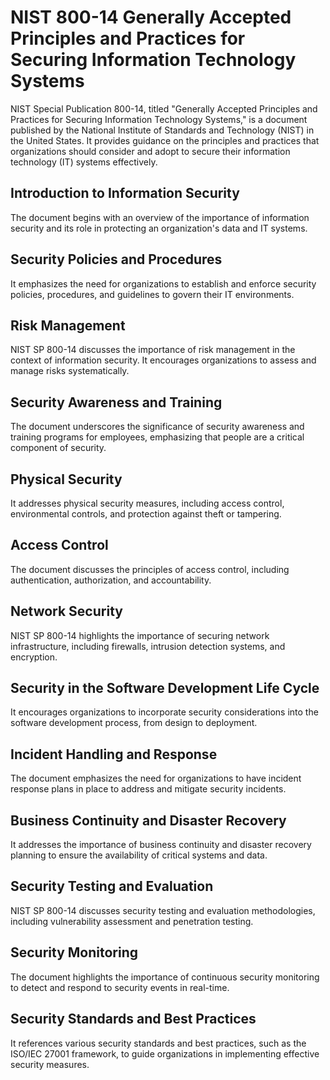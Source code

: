 # NIST 800-14 Generally Accepted Principles and Practices for Securing Information Technology Systems
NIST Special Publication 800-14, titled "Generally Accepted Principles and Practices for Securing Information Technology Systems," is a document published by the National Institute of Standards and Technology (NIST) in the United States. It provides guidance on the principles and practices that organizations should consider and adopt to secure their information technology (IT) systems effectively.


## Introduction to Information Security
The document begins with an overview of the importance of information security and its role in protecting an organization's data and IT systems.
## Security Policies and Procedures
It emphasizes the need for organizations to establish and enforce security policies, procedures, and guidelines to govern their IT environments.
## Risk Management
NIST SP 800-14 discusses the importance of risk management in the context of information security. It encourages organizations to assess and manage risks systematically.
## Security Awareness and Training
The document underscores the significance of security awareness and training programs for employees, emphasizing that people are a critical component of security.
## Physical Security
It addresses physical security measures, including access control, environmental controls, and protection against theft or tampering.
## Access Control
The document discusses the principles of access control, including authentication, authorization, and accountability.
## Network Security
NIST SP 800-14 highlights the importance of securing network infrastructure, including firewalls, intrusion detection systems, and encryption.
## Security in the Software Development Life Cycle
It encourages organizations to incorporate security considerations into the software development process, from design to deployment.
## Incident Handling and Response
The document emphasizes the need for organizations to have incident response plans in place to address and mitigate security incidents.
## Business Continuity and Disaster Recovery
It addresses the importance of business continuity and disaster recovery planning to ensure the availability of critical systems and data.
## Security Testing and Evaluation
NIST SP 800-14 discusses security testing and evaluation methodologies, including vulnerability assessment and penetration testing.
## Security Monitoring
The document highlights the importance of continuous security monitoring to detect and respond to security events in real-time.
## Security Standards and Best Practices
It references various security standards and best practices, such as the ISO/IEC 27001 framework, to guide organizations in implementing effective security measures.
